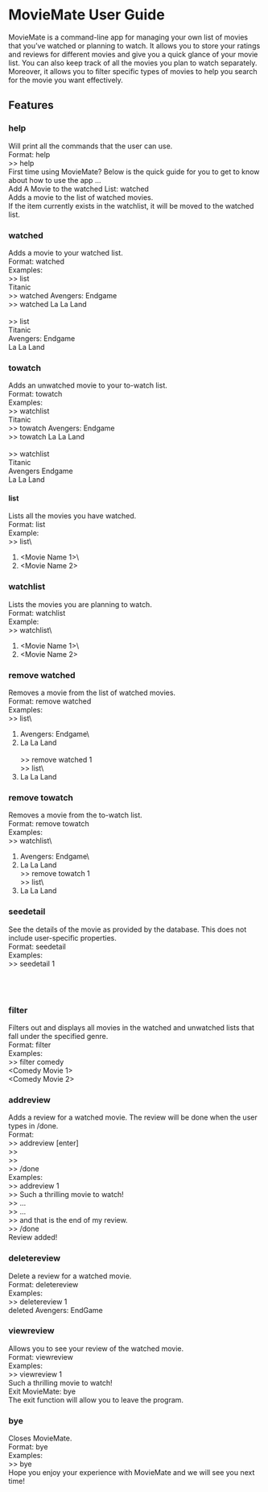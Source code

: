 # MovieMate User Guide
MovieMate is a command-line app for managing your own list of movies that you’ve watched or planning to watch. It allows you to store your ratings and reviews for different movies and give you a quick glance of your movie list. You can also keep track of all the movies you plan to watch separately. Moreover, it allows you to filter specific types of movies to help you search for the movie you want effectively.

## Features
### help
Will print all the commands that the user can use.\
Format: help\
\>> help\
First time using MovieMate? Below is the quick guide for you to get to know about how to use the app ...\
Add A Movie to the watched List: watched\
Adds a movie to the list of watched movies.\
If the item currently exists in the watchlist, it will be moved to the watched list.

### watched
Adds a movie to your watched list.\
Format: watched <Movie Name>\
Examples:\
\>> list\
Titanic\
\>> watched Avengers: Endgame\
\>> watched La La Land\
 \
\>> list\
Titanic\
Avengers: Endgame\
La La Land

### towatch
Adds an unwatched movie to your to-watch list.\
Format: towatch <movie name>\
Examples:\
\>> watchlist\
Titanic\
\>> towatch Avengers: Endgame\
\>> towatch La La Land\
 \
\>> watchlist\
Titanic\
Avengers Endgame\
La La Land

#### list
Lists all the movies you have watched.\
Format: list\
Example:\
\>> list\
1. <Movie Name 1>\
2. <Movie Name 2>

### watchlist
Lists the movies you are planning to watch.\
Format: watchlist\
Example:\
\>> watchlist\
1. <Movie Name 1>\
2. <Movie Name 2>

### remove watched
Removes a movie from the list of watched movies.\
Format: remove watched <Movie Index>\
Examples:\
\>> list\
1. Avengers: Endgame\
2. La La Land\
 \
\>> remove watched 1\
\>> list\
1. La La Land

### remove towatch
Removes a movie from the to-watch list.\
Format: remove towatch <Movie Index>\
Examples:\
\>> watchlist\
1. Avengers: Endgame\
2. La La Land
 \
\>> remove towatch 1\
\>> list\
1. La La Land

### seedetail
See the details of the movie as provided by the database. This does not include user-specific properties.\
Format: seedetail <Movie Index>\
Examples:\
\>> seedetail 1\
<length>\
<release date>\
<genre>\
<description of movie>

### filter
Filters out and displays all movies in the watched and unwatched lists that fall under the specified genre.\
Format: filter <Genre>\
Examples:\
\>> filter comedy\
<Comedy Movie 1>\
<Comedy Movie 2>

### addreview
Adds a review for a watched movie. The review will be done when the user types in /done.\
Format:\
\>> addreview <Movie Index> [enter]\
\>> <your review>\
\>> <your review>\
\>> /done\
Examples:\
\>> addreview 1\
\>> Such a thrilling movie to watch!\
\>> ...\
\>> ...\
\>> and that is the end of my review.\
\>> /done\
Review added!

### deletereview
Delete a review for a watched movie.\
Format: deletereview <Movie Index>\
Examples:\
\>> deletereview 1\
deleted Avengers: EndGame

### viewreview
Allows you to see your review of the watched movie.\
Format: viewreview <Movie Index>\
Examples:\
\>> viewreview 1\
Such a thrilling movie to watch!\
Exit MovieMate: bye\
The exit function will allow you to leave the program.

### bye
Closes MovieMate.\
Format: bye\
Examples:\
\>> bye\
Hope you enjoy your experience with MovieMate and we will see you next time!

